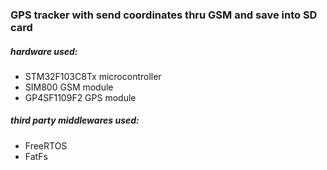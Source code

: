 ### GPS tracker with send coordinates thru GSM and save into SD card   
##### hardware used: 
- STM32F103C8Tx microcontroller
- SIM800 GSM module
- GP4SF1109F2 GPS module

##### third party middlewares used:
- FreeRTOS
- FatFs